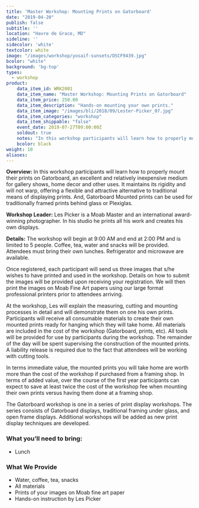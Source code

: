 ```yaml
---
title: 'Master Workshop: Mounting Prints on Gatorboard'
date: "2019-04-20"
publish: false
subtitle: ''
location: "Havre de Grace, MD"
sideline: ''
sidecolor: 'white'
textcolor: white
image: "/images/workshop/yosaif-sunsets/DSCF9439.jpg"
bcolor: "white"
background: 'bg-top'
types:
  - workshop
product:
    data_item_id: WRK2001
    data_item_name: "Master Workshop: Mounting Prints on Gatorboard"
    data_item_price: 250.00
    data_item_description: "Hands-on mounting your own prints."
    data_item_image: "/images/bli/2018/09/Lester-Picker_07.jpg"
    data_item_categories: "workshop"
    data_item_shippable: "false"
    event_date: 2019-07-27T09:00:00Z
    soldout: true
    notes: "In this workshop participants will learn how to properly mount their prints on Gatorboard."
    bcolor: black
weight: 10
aliases:
---
```

**Overview:** In this workshop participants will learn how to properly mount their prints on Gatorboard, an excellent and relatively inexpensive medium for gallery shows, home decor and other uses. It maintains its rigidity and will not warp, offering a flexible and attractive alternative to traditional means of displaying prints. And, Gatorboard Mounted prints can be used for traditionally framed prints behind glass or Plexiglas. 

**Workshop Leader:** Les Picker is a Moab Master and an international award-winning photographer. In his studio he prints all his work and creates his own displays. 

**Details:** The workshop will begin at 9:00 AM and end at 2:00 PM and is limited to 5 people. Coffee, tea, water and snacks will be provided. Attendees must bring their own lunches. Refrigerator and microwave are available. 

Once registered, each participant will send us three images that s/he wishes to have printed and used in the workshop. Details on how to submit the images will be provided upon receiving your registration. We will then print the images on Moab Fine Art papers using our large format professional printers prior to attendees arriving. 

At the workshop, Les will explain the measuring, cutting and mounting processes in detail and will demonstrate them on one his own prints. Participants will receive all consumable materials to create their own mounted prints ready for hanging  which they will take home. All materials are included in the cost of the workshop (Gatorboard, prints,  etc). All tools will be provided for use by participants during the workshop. The remainder of the day will be spent supervising the construction of the mounted prints. A liability release is required due to the fact that attendees will be working with cutting tools. 

In terms immediate value, the mounted prints you will take home are worth more than the cost of the workshop if purchased from a framing shop. In terms of added value, over the course of the first year participants can expect to save at least twice the cost of the workshop fee when mounting their own prints versus having them done at a framing shop. 

The Gatorboard workshop is one in a series of print display workshops. The series consists of Gatorboard displays, traditional framing under glass, and open frame displays. Additional workshops will be added as new print display techniques are developed.

### What you’ll need to bring:

- Lunch

### What We Provide

- Water, coffee, tea, snacks
- All materials
- Prints of your images on Moab fine art paper
- Hands-on instruction by Les Picker
